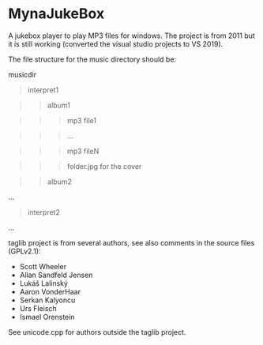 # MynaJukeBox
A jukebox player to play MP3 files for windows. The project is from 2011 but it is still working (converted the visual studio projects to VS 2019).

The file structure for the music directory should be:

musicdir </br>
> interpret1 </br>

>> album1 </br>

>>> mp3 file1 </br>

>>> ... </br>

>>> mp3 fileN </br>

>>> folder.jpg for the cover</br>

>> album2 </br>

...</br>

> interpret2 </br>

... </br>

taglib project is from several authors, see also comments in the source files (GPLv2.1):

- Scott Wheeler
- Allan Sandfeld Jensen
- Lukáš Lalinský
- Aaron VonderHaar
- Serkan Kalyoncu
- Urs Fleisch
- Ismael Orenstein

See unicode.cpp for authors outside the taglib project.

